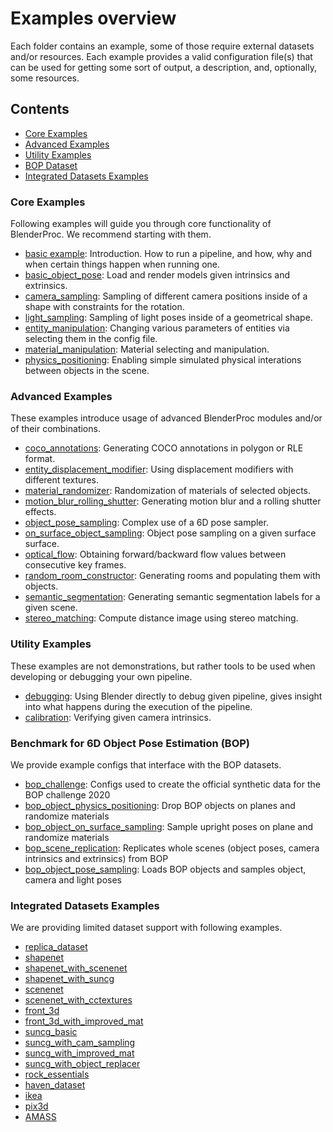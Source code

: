 # Examples overview

Each folder contains an example, some of those require external datasets and/or resources. Each example provides a valid configuration file(s) that can be used for getting some sort of output, a description, and, optionally, some resources.

## Contents

* [Core Examples](#core-examples)
* [Advanced Examples](#advanced-examples)
* [Utility Examples](#utility-examples)
* [BOP Dataset](#benchmark-for-6d-object-pose-estimation-bop)
* [Integrated Datasets Examples](#integrated-datasets-examples)

### Core Examples 
Following examples will guide you through core functionality of BlenderProc. We recommend starting with them.

* [basic example](basic): Introduction. How to run a pipeline, and how, why and when certain things happen when running one.
* [basic_object_pose](basic_object_pose): Load and render models given intrinsics and extrinsics.
* [camera_sampling](camera_sampling): Sampling of different camera positions inside of a shape with constraints for the rotation.
* [light_sampling](light_sampling): Sampling of light poses inside of a geometrical shape.
* [entity_manipulation](entity_manipulation): Changing various parameters of entities via selecting them in the config file.
* [material_manipulation](material_manipulation): Material selecting and manipulation.
* [physics_positioning](physics_positioning): Enabling simple simulated physical interations between objects in the scene. 

### Advanced Examples
These examples introduce usage of advanced BlenderProc modules and/or of their combinations.

* [coco_annotations](coco_annotations): Generating COCO annotations in polygon or RLE format.
* [entity_displacement_modifier](entity_displacement_modifier): Using displacement modifiers with different textures.
* [material_randomizer](material_randomizer): Randomization of materials of selected objects.
* [motion_blur_rolling_shutter](motion_blur_rolling_shutter): Generating motion blur and a rolling shutter effects.
* [object_pose_sampling](object_pose_sampling): Complex use of a 6D pose sampler.
* [on_surface_object_sampling](on_surface_object_sampling): Object pose sampling on a given surface surface.
* [optical_flow](optical_flow): Obtaining forward/backward flow values between consecutive key frames.
* [random_room_constructor](random_room_constructor): Generating rooms and populating them with objects.
* [semantic_segmentation](semantic_segmentation): Generating semantic segmentation labels for a given scene.
* [stereo_matching](stereo_matching): Compute distance image using stereo matching.

### Utility Examples
These examples are not demonstrations, but rather tools to be used when developing or debugging your own pipeline.

* [debugging](debugging): Using Blender directly to debug given pipeline, gives insight into what happens during the execution of the pipeline.
* [calibration](calibration): Verifying given camera intrinsics.

### Benchmark for 6D Object Pose Estimation (BOP)
We provide example configs that interface with the BOP datasets.

* [bop_challenge](bop_challenge): Configs used to create the official synthetic data for the BOP challenge 2020
* [bop_object_physics_positioning](bop_object_physics_positioning): Drop BOP objects on planes and randomize materials
* [bop_object_on_surface_sampling](bop_object_on_surface_sampling): Sample upright poses on plane and randomize materials
* [bop_scene_replication](bop_scene_replication): Replicates whole scenes (object poses, camera intrinsics and extrinsics) from BOP
* [bop_object_pose_sampling](bop_object_pose_sampling): Loads BOP objects and samples object, camera and light poses

### Integrated Datasets Examples
We are providing limited dataset support with following examples.

* [replica_dataset](replica_dataset)
* [shapenet](shapenet)
* [shapenet_with_scenenet](shapenet_with_scenenet)
* [shapenet_with_suncg](shapenet_with_suncg)
* [scenenet](scenenet)
* [scenenet_with_cctextures](scenenet_with_cctextures)
* [front_3d](front_3d)
* [front_3d_with_improved_mat](front_3d_with_improved_mat)
* [suncg_basic](suncg_basic)
* [suncg_with_cam_sampling](suncg_with_cam_sampling)
* [suncg_with_improved_mat](suncg_with_improved_mat)
* [suncg_with_object_replacer](suncg_with_object_replacer)
* [rock_essentials](rock_essentials)
* [haven_dataset](haven_dataset)
* [ikea](ikea)
* [pix3d](pix3d)
* [AMASS](amass_human_poses)
